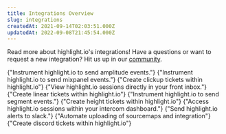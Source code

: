 ```yaml
---
title: Integrations Overview
slug: integrations
createdAt: 2021-09-14T02:03:51.000Z
updatedAt: 2022-09-08T21:45:54.000Z
---
```


Read more about highlight.io's integrations! Have a questions or want to request a new integration? Hit us up in our [community](https://highlight.io/community).

<DocsCardGroup>
    <DocsCard title="Amplitude."  href="./amplitude-integration.md">
        {"Instrument highlight.io to send amplitude events."}
    </DocsCard>
    <DocsCard title="Mixpanel."  href="./mixpanel-integration.md">
        {"Instrument highlight.io to send mixpanel events."}
    </DocsCard>
    <DocsCard title="Clickup."  href="./clickup-integration.md">
        {"Create clickup tickets within highlight.io"}
    </DocsCard>
    <DocsCard title="Front."   href="./front-integration.md">
        {"View highlight.io sessions directly in your front inbox."}
    </DocsCard>
    <DocsCard title="Linear."  href="./linear-integration.md">
        {"Create linear tickets within highlight.io"}
    </DocsCard>
    <DocsCard title="Segment."  href="./segment-integration.md">
        {"Instrument highlight.io to send segment events."}
    </DocsCard>
    <DocsCard title="Height."  href="./height-integration.md">
        {"Create height tickets within highlight.io"}
    </DocsCard>
    <DocsCard title="Intercom."  href="./intercom-integration.md">
        {"Access highlight.io sessions within your intercom dashboard."}
    </DocsCard>
    <DocsCard title="Slack."   href="./slack-integration.md">
        {"Send highlight.io alerts to slack."}
    </DocsCard>
    <DocsCard title="Vercel."  href="./vercel-integration.md">
        {"Automate uploading of sourcemaps and integration"}
    </DocsCard>
    <DocsCard title="Discord."  href="./discord-integration.md">
        {"Create discord tickets within highlight.io"}
    </DocsCard>
</DocsCardGroup>